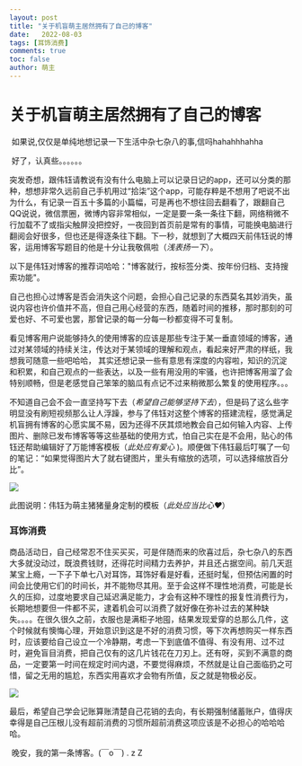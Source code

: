 ```yaml
---
layout: post
title: "关于机盲萌主居然拥有了自己的博客"
date:   2022-08-03
tags: [耳饰消费]
comments: true
toc: false
author: 萌主
---
```


# 关于机盲萌主居然拥有了自己的博客

<!-- more -->

​          如果说,仅仅是单纯地想记录一下生活中杂七杂八的事,信吗hahahhhahha

​          好了，认真些。。。。。。

​         突发奇想，跟伟钰请教说有没有什么电脑上可以记录日记的app，还可以分类的那种，想想非常久远前自己手机用过“拾柒”这个app，可能存粹是不想用了吧说不出为什么，有记录一百五十多篇的小篇幅，可是再也不想往回去翻看了，跟翻自己QQ说说，微信票圈，微博内容非常相似，一定是要一条一条往下翻，网络稍微不行加载不了或指尖触屏没把控好，一夜回到首页前是常有的事情，可能换电脑进行翻阅会好很多，但也还是得逐条往下翻。下一秒，就想到了大概四天前伟钰说的博客，运用博客写题目的他是十分让我敬佩啦（*浅表扬一下*）。

​        以下是伟钰对博客的推荐词哈哈："博客就行，按标签分类、按年份归档、支持搜索功能"。

​       自己也担心过博客是否会消失这个问题，会担心自己记录的东西莫名其妙消失，虽说内容也许价值并不高，但自己用心经营的东西，随着时间的推移，那时那刻的可爱也好、不可爱也罢，那曾记录的每一分每一秒都变得不可复制。

​      看见博客用户说能够持久的使用博客的应该是那些专注于某一垂直领域的博客，通过对某领域的持续关注，传达对于某领域的理解和观点，看起来好严肃的样纸，我想我可随意一些吧哈哈， 其实还想记录一些有意思有深度的内容啦，知识的沉淀和积累，和自己观点的一些表达，以及一些有用没用的牢骚，也许把博客用溜了会特别顺畅，但是老感觉自己笨笨的脑瓜有点记不过来稍微那么繁复的使用程序。。。

​      不知道自己会不会一直坚持写下去（*希望自己能够坚持下去*），但是码了这么些字明显没有刷短视频那么让人浮躁，参与了伟钰对这整个博客的搭建流程，感觉满足机盲拥有博客的心愿实属不易，因为还得不厌其烦地教会自己如何输入内容、上传图片、删除已发布博客等等这些基础的使用方式，怕自己实在是不会用，贴心的伟钰还帮助编辑好了万能博客模板（*此处应有爱心* )。顺便做下伟钰最后叮嘱了一句的笔记：“如果觉得图片大了就右键图片，里头有缩放的选项，可以选择缩放百分比”。

![](https://hypofish-crowdfunding.oss-cn-shanghai.aliyuncs.com/yjblog/微信图片_20220803223227.jpg)

此图说明：伟钰为萌主猪猪量身定制的模板（*此处应当比心♥*）

### 耳饰消费

​        商品活动日，自己经常忍不住买买买，可是伴随而来的欣喜过后，杂七杂八的东西大多就没动过，既浪费钱财，还得花时间精力去养护，并且还占据空间。前几天逛某宝上瘾，一下子下单七八对耳饰，耳饰好看是好看，还挺时髦，但预估闲置的时间会比使用它们的时间长，并不能物尽其用。至于会这样不理性地消费，可能是长久的压抑，过度地要求自己延迟满足能力，才会有这种不理性的报复性消费行为，长期地想要但一件都不买，逮着机会可以消费了就好像在弥补过去的某种缺失。。。。在很久很久之前，衣服也是满柜子地囤，结果发现爱穿的总那么几件，这个时候就有懊悔心理，开始意识到这是不好的消费习惯，等下次再想购买一样东西时，应该要给自己设立一个冷静期，考虑一下到底值不值得、有没有用、过不过时，避免盲目消费，把自己仅有的这几片钱花在刀刃上。还有呀，买到不满意的商品，一定要第一时间在规定时间内退，不要觉得麻烦，不然就是让自己面临扔之可惜，留之无用的尴尬，东西实用喜欢才会物有所值，反之就是物极必反。

![](https://hypofish-crowdfunding.oss-cn-shanghai.aliyuncs.com/yjblog/微信图片_20220803222421.jpg)

​        最后，希望自己学会记账算账清楚自己花销的去向，有长期强制储蓄账户，值得庆幸得是自己压根儿没有超前消费的习惯所超前消费这项应该是不必担心的哈哈哈哈。

​        晚安，我的第一条博客。(￣o￣) . z Z
















